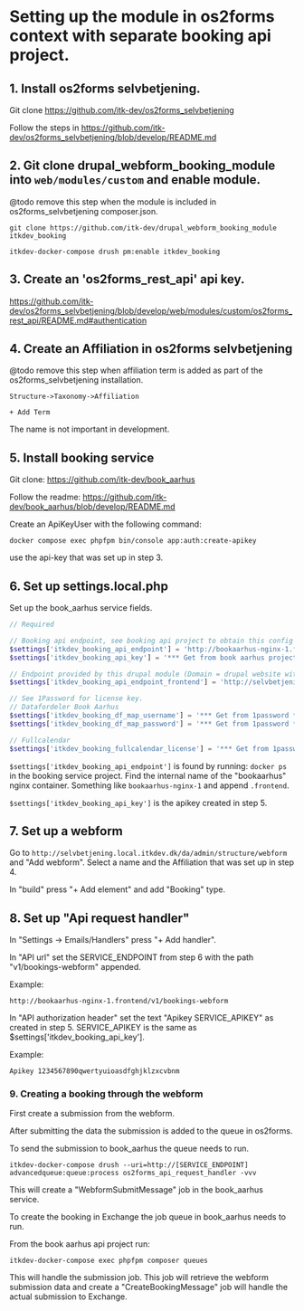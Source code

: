 # Setting up the module in os2forms context with separate booking api project.

## 1. Install os2forms selvbetjening.

Git clone https://github.com/itk-dev/os2forms_selvbetjening

Follow the steps in https://github.com/itk-dev/os2forms_selvbetjening/blob/develop/README.md

## 2. Git clone drupal_webform_booking_module into `web/modules/custom` and enable module.
@todo remove this step when the module is included in os2forms_selvbetjening composer.json.
```shell
git clone https://github.com/itk-dev/drupal_webform_booking_module itkdev_booking
```
```shell
itkdev-docker-compose drush pm:enable itkdev_booking
```

## 3. Create an 'os2forms_rest_api' api key.

https://github.com/itk-dev/os2forms_selvbetjening/blob/develop/web/modules/custom/os2forms_rest_api/README.md#authentication

## 4. Create an Affiliation in os2forms selvbetjening
@todo remove this step when affiliation term is added as part of the os2forms_selvbetjening installation.
```text
Structure->Taxonomy->Affiliation

+ Add Term
```

The name is not important in development.

## 5. Install booking service

Git clone: https://github.com/itk-dev/book_aarhus

Follow the readme: https://github.com/itk-dev/book_aarhus/blob/develop/README.md

Create an ApiKeyUser with the following command:

```shell
docker compose exec phpfpm bin/console app:auth:create-apikey
```

use the api-key that was set up in step 3.

## 6. Set up settings.local.php

Set up the book_aarhus service fields.

```php
// Required

// Booking api endpoint, see booking api project to obtain this config
$settings['itkdev_booking_api_endpoint'] = 'http://bookaarhus-nginx-1.frontend/';
$settings['itkdev_booking_api_key'] = '*** Get from book aarhus project ***';

// Endpoint provided by this drupal module (Domain = drupal website with webform)
$settings['itkdev_booking_api_endpoint_frontend'] = 'http://selvbetjening.local.itkdev.dk/';

// See 1Password for license key.
// Datafordeler Book Aarhus
$settings['itkdev_booking_df_map_username'] = '*** Get from 1password ***';
$settings['itkdev_booking_df_map_password'] = '*** Get from 1password ***';

// Fullcalendar
$settings['itkdev_booking_fullcalendar_license'] = '*** Get from 1password ***';
```

`$settings['itkdev_booking_api_endpoint']` is found by running: `docker ps` in the booking service project.
Find the internal name of the "bookaarhus" nginx container. Something like `bookaarhus-nginx-1` and append `.frontend`.

`$settings['itkdev_booking_api_key']` is the apikey created in step 5.

## 7. Set up a webform

Go to `http://selvbetjening.local.itkdev.dk/da/admin/structure/webform` and "Add webform".
Select a name and the Affiliation that was set up in step 4.

In "build" press "+ Add element" and add "Booking" type.

## 8. Set up "Api request handler"

In "Settings -> Emails/Handlers" press "+ Add handler".

In "API url" set the SERVICE_ENDPOINT from step 6 with the path "v1/bookings-webform" appended.

Example:
```
http://bookaarhus-nginx-1.frontend/v1/bookings-webform
```

In "API authorization header" set the text "Apikey SERVICE_APIKEY" as created  in step 5.
SERVICE_APIKEY is the same as $settings['itkdev_booking_api_key'].

Example: 
```
Apikey 1234567890qwertyuioasdfghjklzxcvbnm
```

### 9. Creating a booking through the webform

First create a submission from the webform.

After submitting the data the submission is added to the queue in os2forms.

To send the submission to book_aarhus the queue needs to run.

```shell
itkdev-docker-compose drush --uri=http://[SERVICE_ENDPOINT] advancedqueue:queue:process os2forms_api_request_handler -vvv
```

This will create a "WebformSubmitMessage" job in the book_aarhus service.

To create the booking in Exchange the job queue in book_aarhus needs to run.

From the book aarhus api project run:
```shell
itkdev-docker-compose exec phpfpm composer queues
```

This will handle the submission job. This job will retrieve the webform submission data and create a
"CreateBookingMessage" job will handle the actual submission to Exchange.